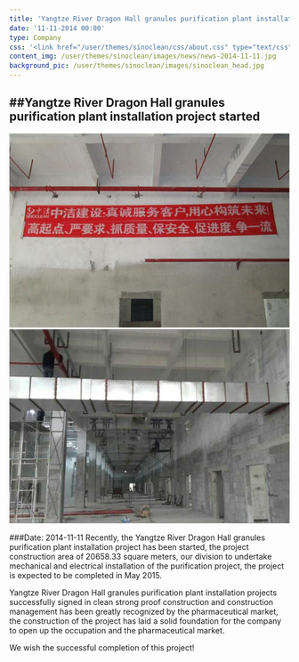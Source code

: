 ```yaml
---
title: 'Yangtze River Dragon Hall granules purification plant installation project started'
date: '11-11-2014 00:00'
type: Company
css: '<link href="/user/themes/sinoclean/css/about.css" type="text/css" rel="stylesheet" />'
content_img: /user/themes/sinoclean/images/news/news-2014-11-11.jpg
background_pic: /user/themes/sinoclean/images/sinoclean_head.jpg
---
```


##Yangtze River Dragon Hall granules purification plant installation project started
---



![News1](/user/themes/sinoclean/images/news/news-2014-11-11.jpg)
![News2](/user/themes/sinoclean/images/news/news-2014-11-11-2.jpg)


###Date: 2014-11-11
Recently, the Yangtze River Dragon Hall granules purification plant installation project has been started, the project construction area of ​​20658.33 square meters, our division to undertake mechanical and electrical installation of the purification project, the project is expected to be completed in May 2015.  

Yangtze River Dragon Hall granules purification plant installation projects successfully signed in clean strong proof construction and construction management has been greatly recognized by the pharmaceutical market, the construction of the project has laid a solid foundation for the company to open up the occupation and the pharmaceutical market.

We wish the successful completion of this project!
